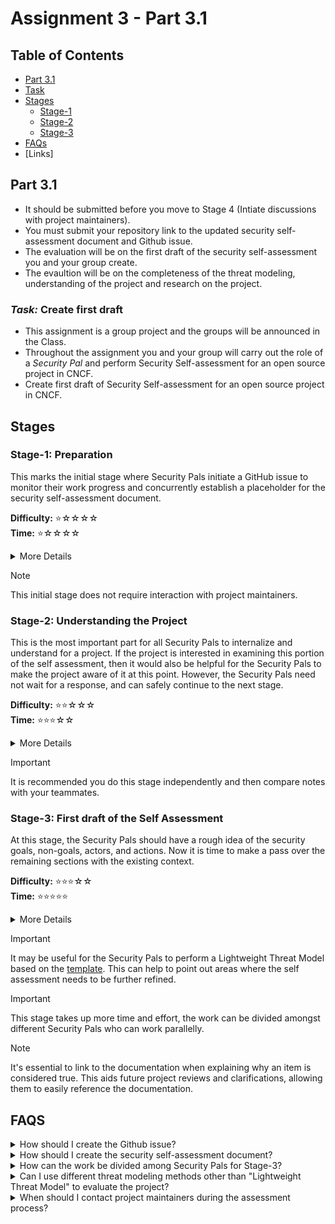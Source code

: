 # Assignment 3 - Part 3.1
## Table of Contents

- [Part 3.1](#part-31)
- [Task](#task-create-first-draft)
- [Stages](#stages)
  - [Stage-1](#stage-1-preparation)
  - [Stage-2](#stage-2-understanding-the-project)
  - [Stage-3](#stage-3-first-draft-of-the-self-assessment)
- [FAQs](#faqs)
- [Links]

## Part 3.1
- It should be submitted before you move to Stage 4 (Intiate discussions with project maintainers).
- You must submit your repository link to the updated security self-assessment document and Github issue.
- The evaluation will be on the first draft of the security self-assessment you and your group create.
- The evaultion will be on the completeness of the threat modeling, understanding of the project and research on the project.

### *Task:* Create first draft
- This assignment is a group project and the groups will be announced in the Class.
- Throughout the assignment you and your group will carry out the role of a *Security Pal* and perform Security Self-assessment for an open source project in CNCF.
- Create first draft of Security Self-assessment for an open source project in CNCF.


## Stages
### Stage-1: **Preparation**
This marks the initial stage where Security Pals initiate a GitHub issue to monitor their work progress and concurrently 
establish a placeholder for the security self-assessment document.<br>

**Difficulty:** ⭐️☆☆☆☆ <br>
**Time:** ⭐️☆☆☆☆ <br>

<details>
<summary> More Details </summary>

- Create a GitHub issue:
  - Create a Github issue in CNCF TAG-Security Github repository to initiate the process.
  - Update the information in the Github issue.<br>

- Review the Project Information:
  - Review available project information and documentation.
  - This includes prior KubeCon talks, webpages, project documentation, etc.<br>

- Create draft security self-assessment document:
  - Fork the CNCF TAG-Security repository.
  - Create a new folder for your project in the assessments/projects folder.  
  - Create a draft document for the security self assessment in your project folder.
  - This document includes metadata details and placeholders for all sections.
  - Update the Metadata section of the document.<br>
</details>

> [!NOTE]
> This initial stage does not require interaction with project maintainers.

### Stage-2: **Understanding the Project**
This is the most important part for all Security Pals to internalize and understand for a project.
If the project is interested in examining this portion of the self assessment, then it would also be
helpful for the Security Pals to make the project aware of it at this point. However, the Security
Pals need not wait for a response, and can safely continue to the next stage.<br>

**Difficulty:** ⭐️⭐️☆☆☆ <br>
**Time:** ⭐️⭐️⭐️☆☆ <br>

<details>
<summary> More Details </summary>

- Security Pals must understand the overall project at a sufficient level of details like:
  - Project functionality and typical usage.
  - Roles of involved parties (e.g., sidecar, central server, maintainers).
  - Actions performed (e.g., data collection, query language, software release).
  - Project's goals (e.g., access control, software source control).
  - Project's non-goals (e.g., preventing insider data leaks).
- Complete the following in the Overview section of the self assessment document:
  - About Project
  - Background
  - Actors
  - Actions
  - Goals
  - Non-Goals

</details>

> [!IMPORTANT]
> It is recommended you do this stage independently and then compare notes with your teammates. 

### Stage-3: **First draft of the Self Assessment**
At this stage, the Security Pals should have a rough idea of the security goals, non-goals, actors, and actions. 
Now it is time to make a pass over the remaining sections with the existing context.<br>

**Difficulty:** ⭐️⭐️⭐️☆☆ <br>
**Time:** ⭐️⭐️⭐️⭐️⭐️ <br>

<details>
<summary> More Details </summary>

- Complete the following sections in the self assessment document:
  - Self assessment use
  - Security functions and features
  - Project compliance
  - Secure development practices
  - Security issue resolution
  - Appendix

</details>

> [!IMPORTANT]
> It may be useful for the Security Pals to perform a Lightweight Threat Model based on the
[template](https://docs.google.com/document/d/1tuGtKrjcreDFlHcXYCTjLvy3mjyamdQzwCZr6uqFcR4/edit#heading=h.w0tawqz3390z). 
This can help to point out areas where the self assessment needs to be further refined.

> [!IMPORTANT]
> This stage takes up more time and effort, the work can be divided amongst different Security Pals who can work parallelly.

> [!NOTE]
> It's essential to link to the documentation when explaining why an item is considered true.
> This aids future project reviews and clarifications, allowing them to easily reference the documentation.

## FAQS
<details>
<summary> How should I create the Github issue? </summary>

  - Use the template of provided in the resources section to create the Github issue.

</details>

<details>
<summary> How should I create the security self-assessment document? </summary>

  - Use the template of provided in the resources section to create the security self-assessment document.

</details>


<details>
<summary> How can the work be divided among Security Pals for Stage-3? </summary>

  - For instance, one Security Pal could focus on Project Compliance and Secure Development, another could handle Self-assessment use and Security functions and features, and a third could complete the Appendix.

</details>

<details>
<summary> Can I use different threat modeling methods other than "Lightweight Threat Model" to evaluate the project? </summary>

  - Yes, you can use STRIDE, PASTA or anyother suitable threat modeling techniques. But make sure you document it properly and the analysis has to be holistic. 

</details>

<details>
<summary> When should I contact project maintainers during the assessment process? </summary>

  - Reach out to project maintainers as soon as you have a good first draft document. 

</details>
